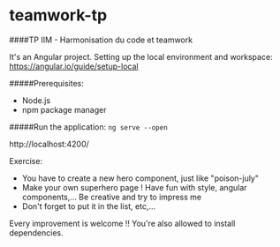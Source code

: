 # teamwork-tp
####TP IIM - Harmonisation du code et teamwork

It's an Angular project.
Setting up the local environment and workspace:
https://angular.io/guide/setup-local

#####Prerequisites:
- Node.js
- npm package manager

#####Run the application:
```ng serve --open```

http://localhost:4200/

Exercise:
- You have to create a new hero component, just like "poison-july"
- Make your own superhero page ! Have fun with style, angular components,... Be creative and try to impress me
- Don't forget to put it in the list, etc,...

Every improvement is welcome !!
You're also allowed to install dependencies.

